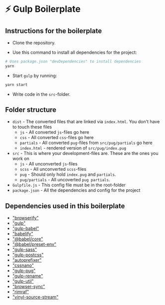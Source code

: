 # :zap: Gulp Boilerplate

## Instructions for the boilerplate

* Clone the repository.

* Use this command to install all dependencies for the project:

```bash
# Uses package.json "devDependencies" to install dependencies
yarn
```

* Start `gulp` by running:

```bash
yarn start
```

* Write code in the `src`-folder.


## Folder structure

* `dist` - The converted files that are linked via `index.html`. You don't have to touch these files
    - `js` - All converted `js`-files go here
    - `css` - All converted `css`-files go here
    - `partials` - All converted `pug`-files from `src/pug/partials` go here
    - `index.html` - rendered version of `src/pug/index.pug`
* `src` - This is where your development-files are. These are the ones you work on
    - `js` - All unconverted `js`-files
    - `scss` - All unconverted `scss`-files
    - `pug` - Should only hold `index.pug` and `partials`.
    - `pug/partials` - All uncoverted `pug partials`.
* `Gulpfile.js` - This config file must be in the root-folder
* `package.json` - All the dependencies and config for the project


## Dependencies used in this boilerplate

* ["browserify"](https://www.npms.com/package/browserify)
* ["gulp"](https://www.npms.com/package/gulp)
* ["gulp-babel"](https://www.npms.com/package/gulp-babel)
* ["babelify"](https://www.npms.com/package/babelify)
* ["@babel/core"](https://www.npms.com/package/@babel/core)
* ["@babel/preset-env"](https://www.npms.com/package/@babel/preset-env)
* ["gulp-sass"](https://www.npms.com/package/gulp-sass)
* ["gulp-postcss"](https://www.npms.com/package/gulp-postcss)
* ["autoprefixer"](https://www.npms.com/package/autoprefixer)
* ["cssnano"](https://www.npms.com/package/cssnano)
* ["gulp-pug"](https://www.npms.com/package/gulp-pug)
* ["gulp-rename"](https://www.npms.com/package/gulp-rename)
* ["gulp-util"](https://www.npms.com/package/gulp-util)
* ["browser-sync"](https://www.npms.com/package/browser-sync)
* ["rimraf"](https://www.npms.com/package/rimraf)
* ["vinyl-source-stream"](https://www.npms.com/package/vinyl-source-stream)